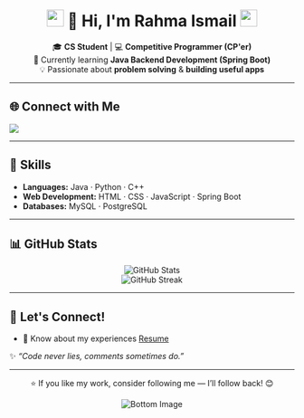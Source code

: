 <div align="center">

# <img src="https://raw.githubusercontent.com/MartinHeinz/MartinHeinz/master/wave.gif" width="30px"> 👋 Hi, I'm Rahma Ismail <img src="https://raw.githubusercontent.com/MartinHeinz/MartinHeinz/master/wave.gif" width="30px">  

🎓 **CS Student** | 💻 **Competitive Programmer (CP'er)**  
🌱 Currently learning **Java Backend Development (Spring Boot)**  
💡 Passionate about **problem solving** & **building useful apps**  

---

</div>

## 🌐 Connect with Me
<p align="left">
  <a href="https://www.linkedin.com/in/rahma-ismail-629250254" target="_blank">
    <img src="https://img.shields.io/badge/LinkedIn-%230077B5.svg?style=for-the-badge&logo=linkedin&logoColor=white" />
  </a>
<!--   <a href="https://codeforces.com/profile/YOUR_CODEFORCES_USERNAME" target="_blank">
    <img src="https://img.shields.io/badge/Codeforces-1F8ACB?style=for-the-badge&logo=codeforces&logoColor=white" /> -->
<!--   </a>
  <a href="https://leetcode.com/u/YOUR_LEETCODE_USERNAME" target="_blank">
    <img src="https://img.shields.io/badge/LeetCode-FFA116?style=for-the-badge&logo=leetcode&logoColor=white" />
  </a> -->
</p>

---

## 🚀 Skills
- **Languages:** Java · Python · C++  
- **Web Development:** HTML · CSS · JavaScript · Spring Boot  
- **Databases:** MySQL · PostgreSQL  

---

## 📊 GitHub Stats
<p align="center">
  <img src="https://github-readme-stats.vercel.app/api?username=RahmaIsmail&show_icons=true&theme=tokyonight" alt="GitHub Stats" />
  <br/>
  <img src="https://github-readme-streak-stats.herokuapp.com/?user=RahmaIsmail&theme=tokyonight" alt="GitHub Streak" />
</p>

---

## 💫 Let's Connect!
- 📄 Know about my experiences [Resume](https://drive.google.com/file/d/1y6qhI8AJGc8rHtDhKMtW8PEcZfDfB2MX/view?usp=sharing)  

✨ *“Code never lies, comments sometimes do.”*  

---

<div align="center">
<p>⭐ If you like my work, consider following me — I’ll follow back! 😊</p>
<img src="https://raw.githubusercontent.com/mayhemantt/mayhemantt/Update/svg/Bottom.svg" alt="Bottom Image" />
</div>
